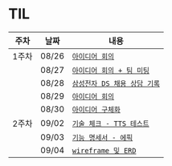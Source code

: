 # TIL

| 주차  | 날짜  | 내용                                                                                                                          |
| ----- | ----- | ----------------------------------------------------------------------------------------------------------------------------- |
| 1주차 | 08/26 | [`아이디어 회의`](https://lab.ssafy.com/s11-ai-speech-sub1/S11P21A210/-/blob/jominju/20240826.md?ref_type=heads)              |
|       | 08/27 | [`아이디어 회의 + 팀 미팅`](https://lab.ssafy.com/s11-ai-speech-sub1/S11P21A210/-/blob/jominju/20240827.md?ref_type=heads)    |
|       | 08/28 | [`삼성전자 DS 채용 상담 기록`](https://lab.ssafy.com/s11-ai-speech-sub1/S11P21A210/-/blob/jominju/20240828.md?ref_type=heads) |
|       | 08/29 | [`아이디어 회의`](https://lab.ssafy.com/s11-ai-speech-sub1/S11P21A210/-/blob/jominju/20240829.md?ref_type=heads)              |
|       | 08/30 | [`아이디어 구체화`](https://lab.ssafy.com/s11-ai-speech-sub1/S11P21A210/-/blob/jominju/20240830.md?ref_type=heads)            |
| 2주차 | 09/02 | [`기술 체크 - TTS 테스트`](https://lab.ssafy.com/s11-ai-speech-sub1/S11P21A210/-/blob/jominju/20240902.ipynb?ref_type=heads)  |
|       | 09/03 | [`기능 명세서 - 에픽`](https://lab.ssafy.com/s11-ai-speech-sub1/S11P21A210/-/blob/jominju/20240903.pdf?ref_type=heads)        |
|       | 09/04 | [`wireframe 및 ERD`](https://lab.ssafy.com/s11-ai-speech-sub1/S11P21A210/-/blob/jominju/20240904.md?ref_type=heads)          |
